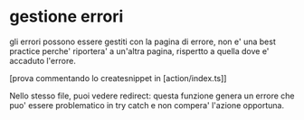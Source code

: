 # gestione errori

gli errori possono essere gestiti con la pagina di errore, non e' una best practice perche' riportera' a un'altra pagina, rispertto a quella dove e' accaduto l'errore.

[prova commentando lo createsnippet in [action/index.ts]]

Nello stesso file, puoi vedere redirect: questa funzione genera un errore che puo' essere problematico in try catch e non compera' l'azione opportuna.
